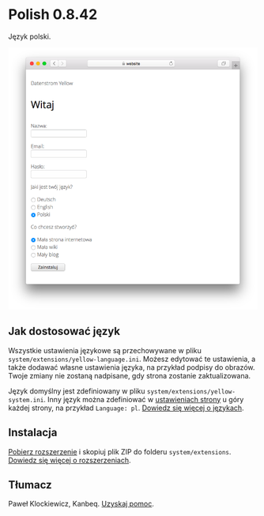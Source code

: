 # Polish 0.8.42

Język polski.

<p align="center"><img src="polish-screenshot.png?raw=true" alt="Zrzut ekranu"></p>

## Jak dostosować język

Wszystkie ustawienia językowe są przechowywane w pliku `system/extensions/yellow-language.ini`. Możesz edytować te ustawienia, a także dodawać własne ustawienia języka, na przykład podpisy do obrazów. Twoje zmiany nie zostaną nadpisane, gdy strona zostanie zaktualizowana.

Język domyślny jest zdefiniowany w pliku `system/extensions/yellow-system.ini`. Inny język można zdefiniować w [ustawieniach strony](https://github.com/annaesvensson/yellow-core#settings-page) u góry każdej strony, na przykład `Language: pl`. [Dowiedz się więcej o językach](https://datenstrom.se/yellow/help/how-to-customise-a-language).

## Instalacja

[Pobierz rozszerzenie](https://github.com/datenstrom/yellow-extensions/raw/main/downloads/polish.zip) i skopiuj plik ZIP do folderu `system/extensions`. [Dowiedz się więcej o rozszerzeniach](https://github.com/annaesvensson/yellow-update).

## Tłumacz

Paweł Klockiewicz, Kanbeq. [Uzyskaj pomoc](https://datenstrom.se/yellow/help/).

